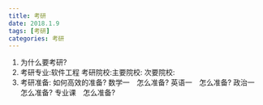 ```yaml
---
title: 考研
date: 2018.1.9
tags: [考研]
categories: 考研
---
```


1. 为什么要考研?
2. 考研专业:软件工程
考研院校:主要院校:
次要院校:
3. 考研准备:
如何高效的准备?
数学一　怎么准备?
英语一　怎么准备?
政治一　怎么准备?
专业课　怎么准备? 
